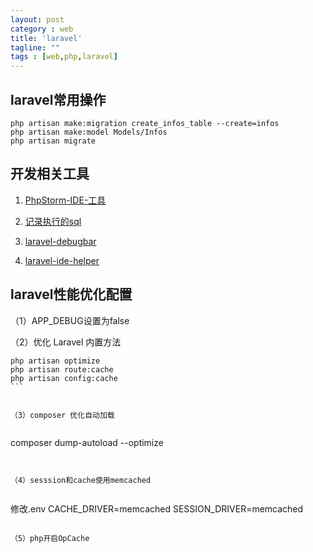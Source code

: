 ```yaml
---
layout: post
category : web
title: 'laravel'
tagline: ""
tags : [web,php,laravel]
---
```


## laravel常用操作

```
php artisan make:migration create_infos_table --create=infos
php artisan make:model Models/Infos
php artisan migrate
```

<!--break-->

## 开发相关工具

1. [PhpStorm-IDE-工具](https://confluence.jetbrains.com/display/PhpStorm/Laravel+Development+using+PhpStorm)

2. [记录执行的sql](http://laravel.so/tricks/2c090cce97ad374e3e1bad784a128695)

3. [laravel-debugbar](https://github.com/barryvdh/laravel-debugbar)

4. [laravel-ide-helper](http://laravel.so/tricks/ec6ad6d56c56deb494098781438c5192)

## laravel性能优化配置

（1）APP_DEBUG设置为false

（2）优化 Laravel 内置方法


```
php artisan optimize
php artisan route:cache  
php artisan config:cache
``` 


（3）composer 优化自动加载


```
composer dump-autoload --optimize

```


（4）sesssion和cache使用memcached


```
修改.env
CACHE_DRIVER=memcached
SESSION_DRIVER=memcached
```

（5）php开启OpCache